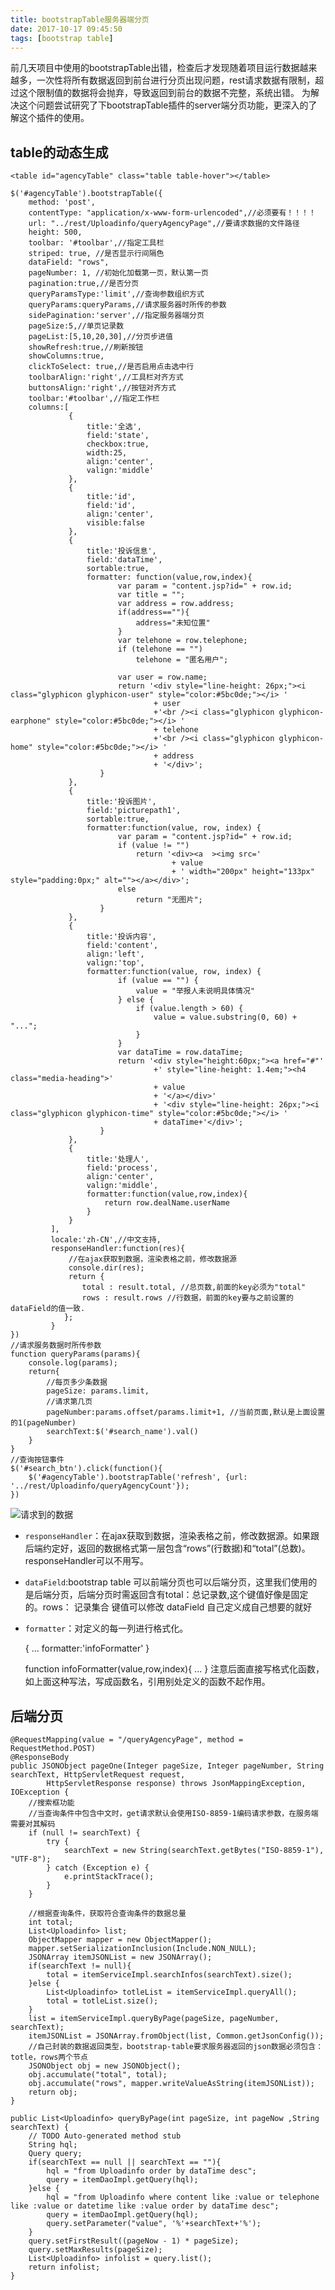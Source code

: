 ```yaml
---
title: bootstrapTable服务器端分页
date: 2017-10-17 09:45:50
tags: [bootstrap table]
---
```


前几天项目中使用的bootstrapTable出错，检查后才发现随着项目运行数据越来越多，一次性将所有数据返回到前台进行分页出现问题，rest请求数据有限制，超过这个限制值的数据将会抛弃，导致返回到前台的数据不完整，系统出错。
为解决这个问题尝试研究了下bootstrapTable插件的server端分页功能，更深入的了解这个插件的使用。
## table的动态生成

    <table id="agencyTable" class="table table-hover"></table>

    $('#agencyTable').bootstrapTable({
    	method: 'post',
    	contentType: "application/x-www-form-urlencoded",//必须要有！！！！
    	url: "../rest/Uploadinfo/queryAgencyPage",//要请求数据的文件路径
    	height: 500,
    	toolbar: '#toolbar',//指定工具栏
    	striped: true, //是否显示行间隔色
    	dataField: "rows",
    	pageNumber: 1, //初始化加载第一页，默认第一页
    	pagination:true,//是否分页
    	queryParamsType:'limit',//查询参数组织方式
    	queryParams:queryParams,//请求服务器时所传的参数
    	sidePagination:'server',//指定服务器端分页
    	pageSize:5,//单页记录数
    	pageList:[5,10,20,30],//分页步进值
    	showRefresh:true,//刷新按钮
    	showColumns:true,
    	clickToSelect: true,//是否启用点击选中行
    	toolbarAlign:'right',//工具栏对齐方式
    	buttonsAlign:'right',//按钮对齐方式
    	toolbar:'#toolbar',//指定工作栏
    	columns:[
    	         {
    	        	 title:'全选',
    	        	 field:'state',
    	        	 checkbox:true,
    	        	 width:25,
    	        	 align:'center',
    	        	 valign:'middle'
    	         },
    	         {
    	        	 title:'id',
    	        	 field:'id',
    	        	 align:'center',
    	        	 visible:false
    	         },
    	         {
    	        	 title:'投诉信息',
    	        	 field:'dataTime',
    	        	 sortable:true,
    	        	 formatter:	function(value,row,index){
    	        			var param = "content.jsp?id=" + row.id;
    	        			var title = "";
    	        			var address = row.address;
    	        			if(address==""){
    	        				address="未知位置"
    	        			}
    	        			var telehone = row.telephone;
    	        			if (telehone == "")
    	        				telehone = "匿名用户";
    	        			
    	        			var user = row.name;
    	        			return '<div style="line-height: 26px;"><i class="glyphicon glyphicon-user" style="color:#5bc0de;"></i> '
    	        					+ user
    	        					+'<br /><i class="glyphicon glyphicon-earphone" style="color:#5bc0de;"></i> '
    	        					+ telehone
    	        					+'<br /><i class="glyphicon glyphicon-home" style="color:#5bc0de;"></i> '
    	        					+ address 
    	        					+ '</div>';
    	        		}
    	         },
    	         {
    	        	 title:'投诉图片',
    	        	 field:'picturepath1',
    	        	 sortable:true,
    	        	 formatter:function(value, row, index) {
    	        			var param = "content.jsp?id=" + row.id;
    	        			if (value != "")
    	        				return '<div><a  ><img src='
    	        						+ value
    	        						+ ' width="200px" height="133px"  style="padding:0px;" alt=""></a></div>';
    	        			else
    	        				return "无图片";
    	        		}
    	         },
    	         {
    	        	 title:'投诉内容',
    	        	 field:'content',
    	        	 align:'left',
    	        	 valign:'top',
    	        	 formatter:function(value, row, index) {
    	        			if (value == "") {
    	        				value = "举报人未说明具体情况"
    	        			} else {
    	        				if (value.length > 60) {
    	        					value = value.substring(0, 60) + "...";
    	        				}
    	        			}
    	        			var dataTime = row.dataTime;
    	        			return '<div style="height:60px;"><a href="#"'
    	        					+' style="line-height: 1.4em;"><h4 class="media-heading">'
    	        					+ value
    	        					+ '</a></div>'
    	        					+ '<div style="line-height: 26px;"><i class="glyphicon glyphicon-time" style="color:#5bc0de;"></i> '
    	        					+ dataTime+'</div>';
    	        		}
    	         },
    	         {
    	        	 title:'处理人',
    	        	 field:'process',
    	        	 align:'center',
    	        	 valign:'middle',
    	        	 formatter:function(value,row,index){
    	        		 return row.dealName.userName
    	        	 }
    	         }
             ],
             locale:'zh-CN',//中文支持,
             responseHandler:function(res){
            	 //在ajax获取到数据，渲染表格之前，修改数据源
            	 console.dir(res);
            	 return {
        	        total : result.total, //总页数,前面的key必须为"total"
        	        rows : result.rows //行数据，前面的key要与之前设置的dataField的值一致.
        	    };
             }
    })
    //请求服务数据时所传参数
    function queryParams(params){
    	console.log(params);
    	return{
    		//每页多少条数据
    		pageSize: params.limit,
    		//请求第几页
    		pageNumber:params.offset/params.limit+1, //当前页面,默认是上面设置的1(pageNumber)
    		searchText:$('#search_name').val()
    	}
    }
    //查询按钮事件
    $('#search_btn').click(function(){
    	$('#agencyTable').bootstrapTable('refresh', {url: '../rest/Uploadinfo/queryAgencyCount'});
    })


![请求到的数据][1]
- `responseHandler`：在ajax获取到数据，渲染表格之前，修改数据源。如果跟后端约定好，返回的数据格式第一层包含“rows”(行数据)和“total”(总数)。responseHandler可以不用写。
- `dataField`:bootstrap table 可以前端分页也可以后端分页，这里我们使用的是后端分页，后端分页时需返回含有total：总记录数,这个键值好像是固定的。rows： 记录集合 键值可以修改  dataField 自己定义成自己想要的就好
- `formatter`：对定义的每一列进行格式化。


    {
        ...
        formatter:'infoFormatter'
    }

    function infoFormatter(value,row,index){
        ...
    }
注意后面直接写格式化函数，如上面这种写法，写成函数名，引用别处定义的函数不起作用。


## 后端分页

    @RequestMapping(value = "/queryAgencyPage", method = RequestMethod.POST)
    @ResponseBody
    public JSONObject pageOne(Integer pageSize, Integer pageNumber, String searchText, HttpServletRequest request,
            HttpServletResponse response) throws JsonMappingException, IOException {
        //搜索框功能
        //当查询条件中包含中文时，get请求默认会使用ISO-8859-1编码请求参数，在服务端需要对其解码
        if (null != searchText) {
            try {
                searchText = new String(searchText.getBytes("ISO-8859-1"), "UTF-8");
            } catch (Exception e) {
                e.printStackTrace();
            }
        }

        //根据查询条件，获取符合查询条件的数据总量
        int total;
        List<Uploadinfo> list;
        ObjectMapper mapper = new ObjectMapper();
        mapper.setSerializationInclusion(Include.NON_NULL);
        JSONArray itemJSONList = new JSONArray();
        if(searchText != null){        	
        	total = itemServiceImpl.searchInfos(searchText).size();
        }else {
        	List<Uploadinfo> totleList = itemServiceImpl.queryAll();
    		total = totleList.size();
        }
        list = itemServiceImpl.queryByPage(pageSize, pageNumber, searchText);
        itemJSONList = JSONArray.fromObject(list, Common.getJsonConfig());
        //自己封装的数据返回类型，bootstrap-table要求服务器返回的json数据必须包含：totle，rows两个节点        
        JSONObject obj = new JSONObject();
        obj.accumulate("total", total);
        obj.accumulate("rows", mapper.writeValueAsString(itemJSONList));
        return obj;
    }

    public List<Uploadinfo> queryByPage(int pageSize, int pageNow ,String searchText) {
    	// TODO Auto-generated method stub
    	String hql;
    	Query query;
    	if(searchText == null || searchText == ""){
    		hql = "from Uploadinfo order by dataTime desc";
    		query = itemDaoImpl.getQuery(hql);
    	}else {			
    		hql = "from Uploadinfo where content like :value or telephone like :value or datetime like :value order by dataTime desc";
    		query = itemDaoImpl.getQuery(hql);
    		query.setParameter("value", '%'+searchText+'%');
    	}
    	query.setFirstResult((pageNow - 1) * pageSize);
    	query.setMaxResults(pageSize);
    	List<Uploadinfo> infolist = query.list();
    	return infolist;
    }


  [1]: ./images/%E5%BE%AE%E4%BF%A1%E6%88%AA%E5%9B%BE_20171017100917.png "微信截图_20171017100917.png"